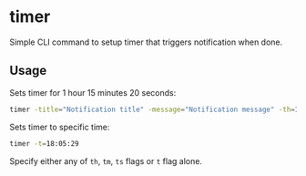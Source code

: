 # timer

 Simple CLI command to setup timer that triggers notification when done.

## Usage

Sets timer for 1 hour 15 minutes 20 seconds:
```bash
timer -title="Notification title" -message="Notification message" -th=1 -tm=45 -ts=20
```

Sets timer to specific time:
```bash
timer -t=18:05:29
```

Specify either any of `th`, `tm`, `ts` flags or `t` flag alone.
